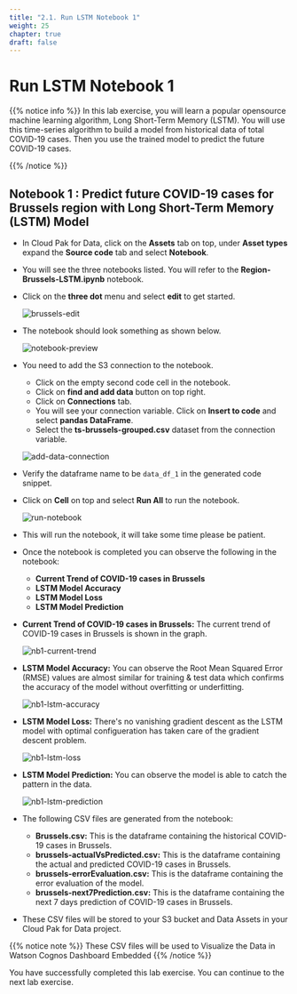 ```yaml
---
title: "2.1. Run LSTM Notebook 1"
weight: 25
chapter: true
draft: false
---
```


# Run LSTM Notebook 1

{{% notice info %}}
In this lab exercise, you will learn a popular opensource machine learning algorithm, Long Short-Term Memory (LSTM). You will use this time-series algorithm to build a model from historical data of total COVID-19 cases. Then you use the trained model to predict the future COVID-19 cases.

{{% /notice %}}

## Notebook 1 : Predict future COVID-19 cases for Brussels region with Long Short-Term Memory (LSTM) Model

- In Cloud Pak for Data, click on the **Assets** tab on top, under **Asset types** expand the **Source code** tab and select **Notebook**.

- You will see the three notebooks listed. You will refer to the **Region-Brussels-LSTM.ipynb** notebook.

- Click on the **three dot** menu and select **edit** to get started.

  ![brussels-edit](/images/50_low_no_code_ml_Lab/edit-nb-1.gif?classes=shadow)

- The notebook should look something as shown below.

  ![notebook-preview](/images/50_low_no_code_ml_Lab/notebook1-preview.png?classes=shadow)

<!-- - Install/upgrade the required packages by running the first two cells.

- Restart the Kernel after installing/upgrading the packages. Click on **Kernel** and select **Restart**. -->

- You need to add the S3 connection to the notebook.
  - Click on the empty second code cell in the notebook.
  - Click on **find and add data** button on top right.
  - Click on **Connections** tab.
  - You will see your connection variable. Click on **Insert to code** and select **pandas DataFrame**.
  - Select the **ts-brussels-grouped.csv** dataset from the connection variable.

  ![add-data-connection](/images/50_low_no_code_ml_Lab/add-data-connection.gif?classes=shadow)

- Verify the dataframe name to be `data_df_1` in the generated code snippet.

<!-- - Click on the thrid cell and click on **Cell** and select **Run All Below** to run the notebook. -->

- Click on **Cell** on top and select **Run All** to run the notebook.

  ![run-notebook](/images/50_low_no_code_ml_Lab/notebook1-run-all.png?classes=shadow)

- This will run the notebook, it will take some time please be patient.

- Once the notebook is completed you can observe the following in the notebook:
  - **Current Trend of COVID-19 cases in Brussels**
  - **LSTM Model Accuracy**
  - **LSTM Model Loss**
  - **LSTM Model Prediction**

- **Current Trend of COVID-19 cases in Brussels:** The current trend of COVID-19 cases in Brussels is shown in the graph.

  ![nb1-current-trend](/images/50_low_no_code_ml_Lab/nb1-current-trend.png?classes=shadow)

- **LSTM Model Accuracy:** You can observe the Root Mean Squared Error (RMSE) values are almost similar for training & test data which confirms the accuracy of the model without overfitting or underfitting.

  ![nb1-lstm-accuracy](/images/50_low_no_code_ml_Lab/nb1-model-accuracy.png?classes=shadow)

- **LSTM Model Loss:** There's no vanishing gradient descent as the LSTM model with optimal configueration has taken care of the gradient descent problem.

  ![nb1-lstm-loss](/images/50_low_no_code_ml_Lab/nb1-model-loss.png?classes=shadow)

- **LSTM Model Prediction:** You can observe the model is able to catch the pattern in the data.

  ![nb1-lstm-prediction](/images/50_low_no_code_ml_Lab/nb1-prediction.png?classes=shadow)

- The following CSV files are generated from the notebook:
  - **Brussels.csv:** This is the dataframe containing the historical COVID-19 cases in Brussels.
  - **brussels-actualVsPredicted.csv:** This is the dataframe containing the actual and predicted COVID-19 cases in Brussels.
  - **brussels-errorEvaluation.csv:** This is the dataframe containing the error evaluation of the model.
  - **brussels-next7Prediction.csv:** This is the dataframe containing the next 7 days prediction of COVID-19 cases in Brussels.

- These CSV files will be stored to your S3 bucket and Data Assets in your Cloud Pak for Data project.

{{% notice note %}}
These CSV files will be used to Visualize the Data in Watson Cognos Dashboard Embedded
{{% /notice %}}

You have successfully completed this lab exercise. You can continue to the next lab exercise.